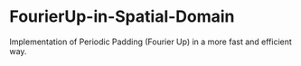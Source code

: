 # FourierUp-in-Spatial-Domain
Implementation of Periodic Padding (Fourier Up) in a more fast and efficient way. 
